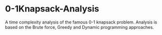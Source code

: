 # 0-1Knapsack-Analysis
A time complexity analysis of the famous 0-1 knapsack problem. Analysis is based on the Brute force, Greedy and Dynamic programming approaches.
